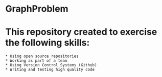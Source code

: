 # GraphProblem
# This repository created to exercise the following skills:
    * Using open source repositories
    * Working as part of a team
    * Using Version Control Systems (Github)
    * Writing and testing high quality code
